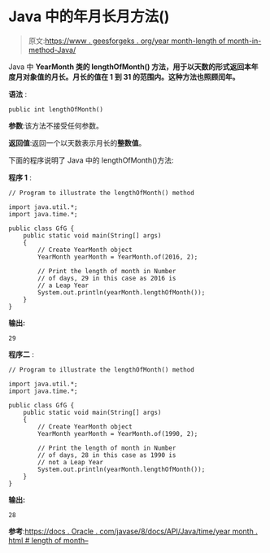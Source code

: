 # Java 中的年月长月方法()

> 原文:[https://www . geesforgeks . org/year month-length of month-in-method-Java/](https://www.geeksforgeeks.org/yearmonth-lengthofmonth-method-in-java/)

Java 中 **YearMonth 类的 **lengthOfMonth()** 方法，用于以天数的形式返回本年度月对象值的月长。月长的值在 1 到 31 的范围内。这种方法也照顾闰年。**

**语法** :

```
public int lengthOfMonth()

```

**参数**:该方法不接受任何参数。

**返回值**:返回一个以天数表示月长的**整数值**。

下面的程序说明了 Java 中的 lengthOfMonth()方法:

**程序 1** :

```
// Program to illustrate the lengthOfMonth() method

import java.util.*;
import java.time.*;

public class GfG {
    public static void main(String[] args)
    {
        // Create YearMonth object
        YearMonth yearMonth = YearMonth.of(2016, 2);

        // Print the length of month in Number
        // of days, 29 in this case as 2016 is
        // a Leap Year
        System.out.println(yearMonth.lengthOfMonth());
    }
}
```

**输出:**

```
29

```

**程序二** :

```
// Program to illustrate the lengthOfMonth() method

import java.util.*;
import java.time.*;

public class GfG {
    public static void main(String[] args)
    {
        // Create YearMonth object
        YearMonth yearMonth = YearMonth.of(1990, 2);

        // Print the length of month in Number
        // of days, 28 in this case as 1990 is
        // not a Leap Year
        System.out.println(yearMonth.lengthOfMonth());
    }
}
```

**输出:**

```
28

```

**参考**:[https://docs . Oracle . com/javase/8/docs/API/Java/time/year month . html # length of month–](https://docs.oracle.com/javase/8/docs/api/java/time/YearMonth.html#lengthOfMonth--)